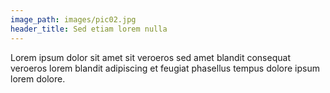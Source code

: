 ```yaml
---
image_path: images/pic02.jpg
header_title: Sed etiam lorem nulla
---
```


Lorem ipsum dolor sit amet sit veroeros sed amet blandit consequat veroeros lorem blandit adipiscing et
feugiat phasellus tempus dolore ipsum lorem dolore.
